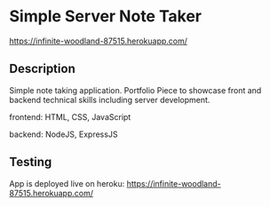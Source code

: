 # Simple Server Note Taker
https://infinite-woodland-87515.herokuapp.com/

## Description
Simple note taking application. Portfolio Piece to showcase front and backend technical skills including server development. 

frontend: HTML, CSS, JavaScript

backend: NodeJS, ExpressJS

## Testing
App is deployed live on heroku: https://infinite-woodland-87515.herokuapp.com/
